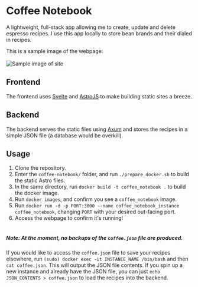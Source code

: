 # Coffee Notebook
A lightweight, full-stack app allowing me to create, update and delete espresso recipes.
I use this app locally to store bean brands and their dialed in recipes.

This is a sample image of the webpage: <br><br>
![Sample image of site](https://i.imgur.com/UiYJQFn.png)

## Frontend
The frontend uses [Svelte](https://svelte.dev/) and [AstroJS](https://astro.build/) to make building static sites a breeze.

## Backend
The backend serves the static files using [Axum](https://github.com/tokio-rs/axum) and stores the recipes in a simple JSON file (a database would be overkill).

## Usage
1. Clone the repository.
2. Enter the `coffee-notebook/` folder, and run `./prepare_docker.sh` to build the static Astro files.
3. In the same directory, run `docker build -t coffee_notebook .` to build the docker image.
4. Run `docker images`, and confirm you see a `coffee_notebook` image.
5. Run `docker run -d -p PORT:3000 --name coffee_notebook_instance coffee_notebook`, changing `PORT` with your desired out-facing port.
6. Access the webpage to confirm it's running!
<br><br>
##### Note: At the moment, no backups of the `coffee.json` file are produced.
If you would like to access the `coffee.json` file to save your recipes elsewhere, run `(sudo) docker exec -it INSTANCE_NAME /bin/bash` and then `cat coffee.json`. This will output the JSON file contents. If you spin up a new instance and already have the JSON file, you can just `echo JSON_CONTENTS > coffee.json` to load the recipes into the backend.
